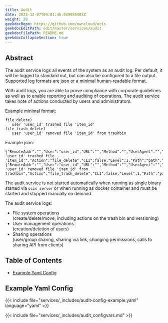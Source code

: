 ```yaml
---
title: Audit
date: 2023-12-07T04:01:45.039985483Z
weight: 20
geekdocRepo: https://github.com/owncloud/ocis
geekdocEditPath: edit/master/services/audit
geekdocFilePath: README.md
geekdocCollapseSection: true
---
```


<!-- Do not edit this file, it is autogenerated. Edit the service README.md instead -->

## Abstract


The audit service logs all events of the system as an audit log. Per default, it will be logged to standard out, but can also be configured to a file output. Supported log formats are json or a minimal human-readable format.

With audit logs, you are able to prove compliance with corporate guidelines as well as to enable reporting and auditing of operations. The audit service takes note of actions conducted by users and administrators.

Example minimal format:
```
file_delete)
   user 'user_id' trashed file 'item_id'
file_trash_delete)
   user 'user_id' removed file 'item_id' from trashbin
```

Example json:
```
{"RemoteAddr":"","User":"user_id","URL":"","Method":"","UserAgent":"","Time":"","App":"admin_audit","Message":"user 'user_id' trashed file 'item_id'","Action":"file_delete","CLI":false,"Level":1,"Path":"path","Owner":"user_id","FileID":"item_id"}
{"RemoteAddr":"","User":"user_id","URL":"","Method":"","UserAgent":"","Time":"","App":"admin_audit","Message":"user 'user_id' removed file 'item_id' from trashbin","Action":"file_trash_delete","CLI":false,"Level":1,"Path":"path","Owner":"user_id","FileID":"item_id"}
```

The audit service is not started automatically when running as single binary started via `ocis server` or when running as docker container and must be started and stopped manually on demand.

The audit service logs:

-   File system operations  
(create/delete/move; including actions on the trash bin and versioning)
-   User management operations  
(creation/deletion of users)
-   Sharing operations  
(user/group sharing, sharing via link, changing permissions, calls to sharing API from clients)

## Table of Contents

* [Example Yaml Config](#example-yaml-config)

## Example Yaml Config
{{< include file="services/_includes/audit-config-example.yaml"  language="yaml" >}}

{{< include file="services/_includes/audit_configvars.md" >}}


